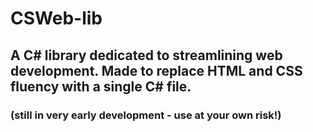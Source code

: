 # CSWeb-lib
## A C# library dedicated to streamlining web development. Made to replace HTML and CSS fluency with a single C# file.
### (still in very early development - use at your own risk!)
